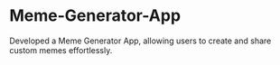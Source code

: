 # Meme-Generator-App
Developed a Meme Generator App, allowing users to create and share custom memes effortlessly.
